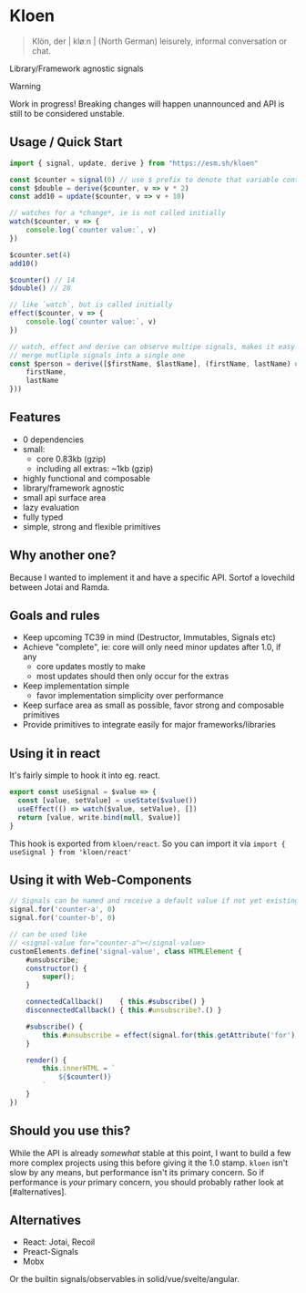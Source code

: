 # Kloen

> Klön, der | kløːn |
>   (North German) leisurely, informal conversation or chat.

Library/Framework agnostic signals

> [!WARNING]
> Work in progress! Breaking changes will happen unannounced and API is still 
> to be considered unstable.

## Usage / Quick Start

```js
import { signal, update, derive } from "https://esm.sh/kloen"

const $counter = signal(0) // use $ prefix to denote that variable contains a signal
const $double = derive($counter, v => v * 2)
const add10 = update($counter, v => v + 10)

// watches for a *change*, ie is not called initially
watch($counter, v => {
    console.log(`counter value:`, v)
})

$counter.set(4)
add10()

$counter() // 14
$double() // 28

// like `watch`, but is called initially
effect($counter, v => {
    console.log(`counter value:`, v)
})

// watch, effect and derive can observe multipe signals, makes it easy to 
// merge mutliple signals into a single one
const $person = derive([$firstName, $lastName], (firstName, lastName) => ({
    firstName,
    lastName
}))


```

## Features

- 0 dependencies
- small: 
    - core 0.83kb (gzip)
    - including all extras: ~1kb (gzip)
- highly functional and composable
- library/framework agnostic
- small api surface area
- lazy evaluation
- fully typed
- simple, strong and flexible primitives

## Why another one?

Because I wanted to implement it and have a specific API.
Sortof a lovechild between Jotai and Ramda.

## Goals and rules

- Keep upcoming TC39 in mind (Destructor, Immutables, Signals etc)
- Achieve "complete", ie: core will only need minor updates after 1.0, if any
    - core updates mostly to make
    - most updates should then only occur for the extras
- Keep implementation simple
    - favor implementation simplicity over performance
- Keep surface area as small as possible, favor strong and composable primitives
- Provide primitives to integrate easily for major frameworks/libraries

## Using it in react

It's fairly simple to hook it into eg. react. 

```js
export const useSignal = $value => {
  const [value, setValue] = useState($value())
  useEffect(() => watch($value, setValue), [])
  return [value, write.bind(null, $value)]
}
```

This hook is exported from `kloen/react`. 
So you can import it via `import { useSignal } from 'kloen/react'`

## Using it with Web-Components

```js
// Signals can be named and receive a default value if not yet existing 
signal.for('counter-a', 0)
signal.for('counter-b', 0)

// can be used like
// <signal-value for="counter-a"></signal-value>
customElements.define('signal-value', class HTMLElement {
    #unsubscribe;
    constructor() {
        super();
    }

    connectedCallback()    { this.#subscribe() }
    disconnectedCallback() { this.#unsubscribe?.() }

    #subscribe() {
        this.#unsubscribe = effect(signal.for(this.getAttribute('for'), 0), this.render.bind(this))
    }

    render() {
        this.innerHTML = `
            ${$counter()}
        `
    }
})
```

## Should you use this?

While the API is already *somewhat* stable at this point, I want to build a few more complex projects using this before giving it the 1.0 stamp.
`kloen` isn't slow by any means, but performance isn't its primary concern.
So if performance is *your* primary concern, you should probably rather look at [#alternatives].

## Alternatives

- React: Jotai, Recoil
- Preact-Signals
- Mobx

Or the builtin signals/observables in solid/vue/svelte/angular.

